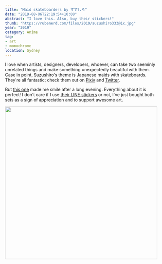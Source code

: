 ```yaml
---
title: "Maid skateboarders by すずしろ"
date: "2019-08-06T22:19:54+10:00"
abstract: "I love this. Also, buy their stickers!"
thumb: "https://rubenerd.com/files/2019/suzushiro333@1x.jpg"
year: "2019"
category: Anime
tag:
- art
- monochrome
location: Sydney
---
```

I love when artists, designers, developers, whoever, can take two seeminly unrelated things and make something unexpectedly beautiful with them. Case in point, Suzushiro's theme is Japanese maids with skateboards. They're all fantastic; check them out on [Pixiv](https://www.pixiv.net/member.php?id=3069527) and [Twitter](https://twitter.com/suzusiro333/).

But [this one](https://twitter.com/suzusiro333/status/1108753780227477504) made me smile after a long evening. Everything about it is perfect! I don't care if I use [their LINE stickers](https://t.co/4HdxuugWuA) or not, I've just bought both sets as a sign of appreciation and to support awesome art.

<p><img src="https://rubenerd.com/files/2019/suzushiro333@1x.jpg" srcset="https://rubenerd.com/files/2019/suzushiro333@1x.jpg 1x, https://rubenerd.com/files/2019/suzushiro333@2x.jpg 2x" alt="" style="width:500px" /></p>

